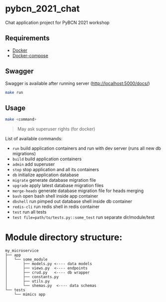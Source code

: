 # pybcn_2021_chat
Chat application project for PyBCN 2021 workshop

## Requirements
- [Docker](https://docs.docker.com/install/)
- [Docker-compose](https://docs.docker.com/compose/install/)

## Swagger
Swagger is available after running server ([http://localhost:5000/docs/](http://localhost:5000/docs/))

```bash
make run
```

## Usage

```bash
make <command>
```

> May ask superuser rights (for docker)

List of available commands:

- `run`  build application containers and run with dev server (runs all new db migrations)
- `build` build application containers
- `admin` add superuser
- `stop` stop application and all its containers
- `db` initialize application database
- `migrate` generate database migration file
- `upgrade` apply latest database migration files
- `merge-heads` generate database migration file for heads merging
- `bash` open bash shell inside app container
- `dbshell` run pimped out database shell inside db container
- `redis-cli` run redis shell in redis container
- `test` run all tests
- `test file=path/to/tests.py::some_test` run separate dir/module/test

# Module directory structure:
```tree
my_microservice
├── app
│   └── some_module
│       ├── models.py <---- data models
│       ├── views.py  <---- endpoints
│       ├── crud.py   <---- db wrapper
│       ├── constants.py
│       ├── utils.py
│       └── shemas.py  <---- data schemas
└── tests
    └── mimics app
```
